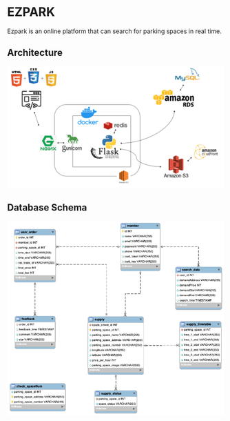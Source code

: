 #  EZPARK
Ezpark is an online platform that can search for parking spaces in real time.
## Architecture

![Server Arvhitecture](/serverStructure.png)

## Database Schema
![Server Arvhitecture](/DB%20schema.png)